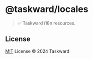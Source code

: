 # @taskward/locales

> ✅ Taskward i18n resources.

## License

[MIT](/LICENSE) License &copy; 2024 Taskward
